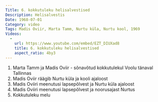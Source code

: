 ```yaml
---
Title: 6. kokkutuleku helisalvestised
Description: Helisalvestis
Date: 1968-07-01
Category: video
Tags: Madis Oviir, Marta Tamm, Nurtu küla, Nurtu kool, 1969
Videos:
  -
    url: https://www.youtube.com/embed/EZT_DIUXad8
    title: 6. kokkutuleku helisalvestised
    aspect_ratio: 4by3
---
```


<ol>
  <li>Marta Tamm ja Madis Oviir - sõnavõtud kokkutulekul Voolu tänaval Tallinnas</li>
  <li>Madis Oviir räägib Nurtu küla ja kooli ajaloost</li>
  <li>Madis Oviiri meenutusi lapsepõlvest ja Nurtu küla ajaloost</li>
  <li>Madis Oviiri meenutusi lapsepõlvest ja noorusajast Nurtus</li>
  <li>Kokkutuleku melu</li>
</ol>
